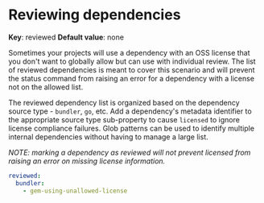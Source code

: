 # Reviewing dependencies

**Key**: reviewed
**Default value**: none

Sometimes your projects will use a dependency with an OSS license that you don't want to globally allow but can use with individual review.
The list of reviewed dependencies is meant to cover this scenario and will prevent the status command from raising an error for
a dependency with a license not on the allowed list.

The reviewed dependency list is organized based on the dependency source type - `bundler`, `go`, etc.  Add a dependency's metadata identifier to the appropriate source type sub-property to cause `licensed` to ignore license compliance failures.  Glob patterns can be used to identify multiple internal dependencies without having to manage a large list.

_NOTE: marking a dependency as reviewed will not prevent licensed from raising an error on missing license information._

```yml
reviewed:
  bundler:
    - gem-using-unallowed-license
```
